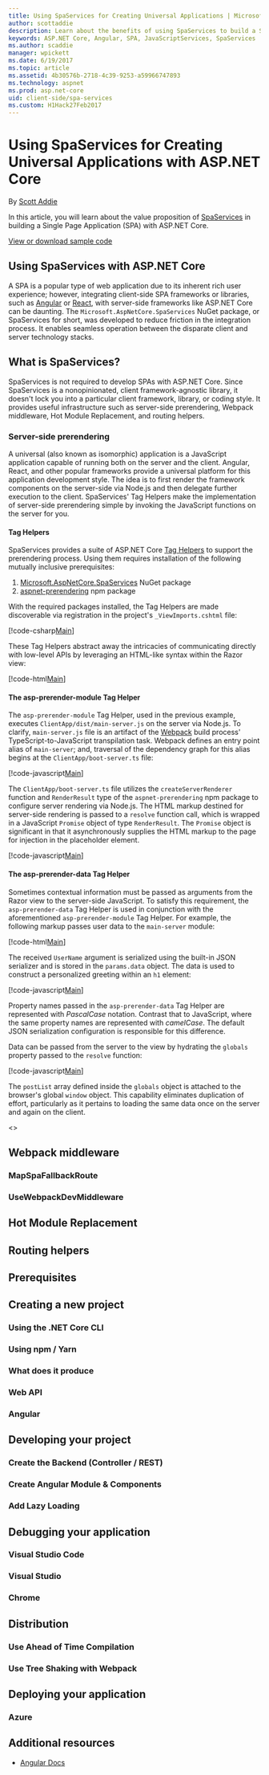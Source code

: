 ```yaml
---
title: Using SpaServices for Creating Universal Applications | Microsoft Docs
author: scottaddie
description: Learn about the benefits of using SpaServices to build a SPA with ASP.NET Core
keywords: ASP.NET Core, Angular, SPA, JavaScriptServices, SpaServices
ms.author: scaddie
manager: wpickett
ms.date: 6/19/2017
ms.topic: article
ms.assetid: 4b30576b-2718-4c39-9253-a59966747893
ms.technology: aspnet
ms.prod: asp.net-core
uid: client-side/spa-services
ms.custom: H1Hack27Feb2017
---
```

# Using SpaServices for Creating Universal Applications with ASP.NET Core

By [Scott Addie](https://github.com/scottaddie)

In this article, you will learn about the value proposition of [SpaServices](https://github.com/aspnet/JavaScriptServices/tree/dev/src/Microsoft.AspNetCore.SpaServices) in building a Single Page Application (SPA) with ASP.NET Core.

[View or download sample code](https://github.com/aspnet/Docs/tree/master/aspnetcore/client-side/spa-services/sample)

## Using SpaServices with ASP.NET Core

A SPA is a popular type of web application due to its inherent rich user experience; however, integrating client-side SPA frameworks or libraries, such as [Angular](https://angular.io/) or [React](https://facebook.github.io/react/), with server-side frameworks like ASP.NET Core can be daunting. The `Microsoft.AspNetCore.SpaServices` NuGet package, or SpaServices for short, was developed to reduce friction in the integration process. It enables seamless operation between the disparate client and server technology stacks.

## What is SpaServices?

SpaServices is not required to develop SPAs with ASP.NET Core. Since SpaServices is a nonopinionated, client framework-agnostic library, it doesn't lock you into a particular client framework, library, or coding style. It provides useful infrastructure such as server-side prerendering, Webpack middleware, Hot Module Replacement, and routing helpers.

### Server-side prerendering

A universal (also known as isomorphic) application is a JavaScript application capable of running both on the server and the client. Angular, React, and other popular frameworks provide a universal platform for this application development style. The idea is to first render the framework components on the server-side via Node.js and then delegate further execution to the client. SpaServices' Tag Helpers make the implementation of server-side prerendering simple by invoking the JavaScript functions on the server for you.

#### Tag Helpers

SpaServices provides a suite of ASP.NET Core [Tag Helpers](xref:mvc/views/tag-helpers/intro) to support the prerendering process. Using them requires installation of the following mutually inclusive prerequisites:
1. [Microsoft.AspNetCore.SpaServices](http://www.nuget.org/packages/Microsoft.AspNetCore.SpaServices/) NuGet package
1. [aspnet-prerendering](https://www.npmjs.com/package/aspnet-prerendering) npm package

With the required packages installed, the Tag Helpers are made discoverable via registration in the project's `_ViewImports.cshtml` file:

[!code-csharp[Main](../client-side/spa-services/sample/SpaServicesSampleApp/Views/_ViewImports.cshtml?highlight=3)]

These Tag Helpers abstract away the intricacies of communicating directly with low-level APIs by leveraging an HTML-like syntax within the Razor view:

[!code-html[Main](../client-side/spa-services/sample/SpaServicesSampleApp/Views/Home/Index.cshtml?range=5)]

#### The asp-prerender-module Tag Helper

The `asp-prerender-module` Tag Helper, used in the previous example, executes `ClientApp/dist/main-server.js` on the server via Node.js. To clarify, `main-server.js` file is an artifact of the [Webpack](http://webpack.github.io/) build process' TypeScript-to-JavaScript transpilation task. Webpack defines an entry point alias of `main-server`; and, traversal of the dependency graph for this alias begins at the `ClientApp/boot-server.ts` file:

[!code-javascript[Main](../client-side/spa-services/sample/SpaServicesSampleApp/webpack.config.js?range=53)]

The `ClientApp/boot-server.ts` file utilizes the `createServerRenderer` function and `RenderResult` type of the `aspnet-prerendering` npm package to configure server rendering via Node.js. The HTML markup destined for server-side rendering is passed to a `resolve` function call, which is wrapped in a JavaScript `Promise` object of type `RenderResult`. The `Promise` object is significant in that it asynchronously supplies the HTML markup to the page for injection in the placeholder element.

[!code-javascript[Main](../client-side/spa-services/sample/SpaServicesSampleApp/ClientApp/boot-server.ts?range=6,10-34,79-)]

#### The asp-prerender-data Tag Helper

Sometimes contextual information must be passed as arguments from the Razor view to the server-side JavaScript. To satisfy this requirement, the `asp-prerender-data` Tag Helper is used in conjunction with the aforementioned `asp-prerender-module` Tag Helper. For example, the following markup passes user data to the `main-server` module:

[!code-html[Main](../client-side/spa-services/sample/SpaServicesSampleApp/Views/Home/Index.cshtml?range=9-12)]

The received `UserName` argument is serialized using the built-in JSON serializer and is stored in the `params.data` object. The data is used to construct a personalized greeting within an `h1` element:

[!code-javascript[Main](../client-side/spa-services/sample/SpaServicesSampleApp/ClientApp/boot-server.ts?range=6,10-21,38-52,79-)]

Property names passed in the `asp-prerender-data` Tag Helper are represented with *PascalCase* notation. Contrast that to JavaScript, where the same property names are represented with *camelCase*. The default JSON serialization configuration is responsible for this difference.

Data can be passed from the server to the view by hydrating the `globals` property passed to the `resolve` function:

[!code-javascript[Main](../client-side/spa-services/sample/SpaServicesSampleApp/ClientApp/boot-server.ts?range=6,10-21,57-77,79-)]

The `postList` array defined inside the `globals` object is attached to the browser's global `window` object. This capability eliminates duplication of effort, particularly as it pertains to loading the same data once on the server and again on the client.




<<INSERT SCREENSHOT OF window.postList OUTPUT IN EDGE DEV TOOLS>>

## Webpack middleware

### MapSpaFallbackRoute

### UseWebpackDevMiddleware

## Hot Module Replacement

## Routing helpers






## Prerequisites

## Creating a new project

### Using the .NET Core CLI

### Using npm / Yarn

### What does it produce

### Web API

### Angular

## Developing your project

### Create the Backend (Controller / REST)

### Create Angular Module & Components

### Add Lazy Loading

## Debugging your application

### Visual Studio Code

### Visual Studio

### Chrome

## Distribution

### Use Ahead of Time Compilation

### Use Tree Shaking with Webpack

## Deploying your application

### Azure

## Additional resources

* [Angular Docs](https://angular.io/docs)